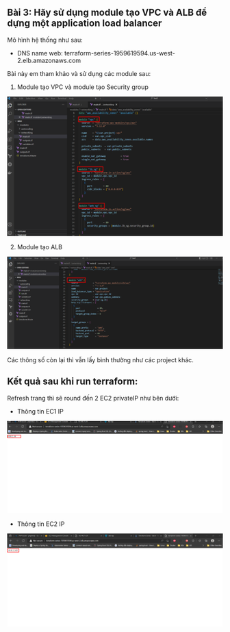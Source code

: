 ## Bài 3: Hãy sử dụng module tạo VPC và ALB để dựng một application load balancer

Mô hình hệ thống như sau:


- DNS name web: terraform-series-1959619594.us-west-2.elb.amazonaws.com


Bài này em tham khảo và sử dụng các module sau:
1. 	Module tạo VPC và module tạo Security group


![markdown](image/Screenshot_3.png)

2.	Module tạo ALB

![markdown](image/Screenshot_4.png)

Các thông số còn lại thì vẫn lấy bình thường như các project khác.
## Kết quả sau khi run terraform:

Refresh trang thì sẽ round đến 2 EC2 privateIP như bên dưới:
- Thông tin EC1 IP

![markdown](image/Screenshot_5.png)

- Thông tin EC2 IP

![markdown](image/Screenshot_6.png)